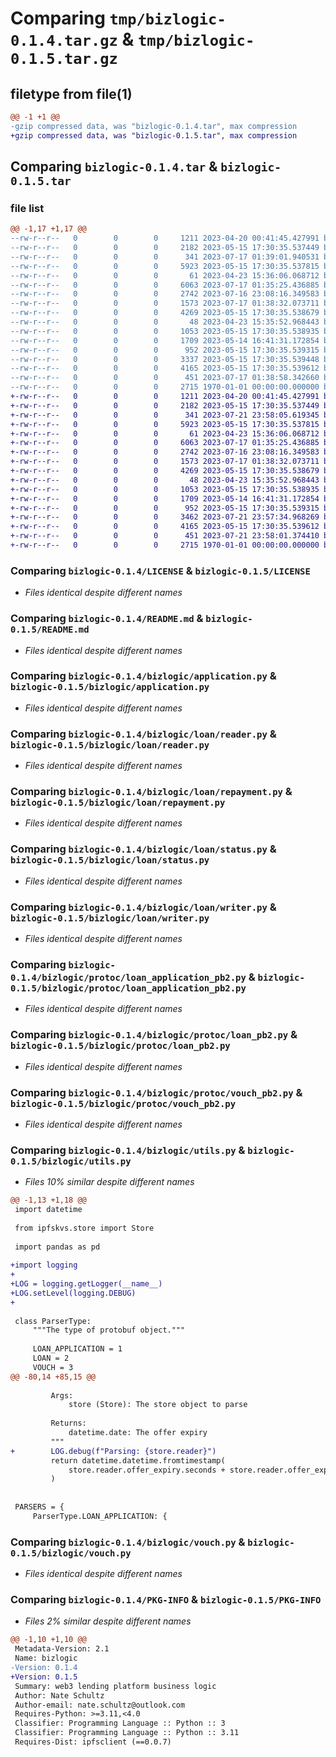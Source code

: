 # Comparing `tmp/bizlogic-0.1.4.tar.gz` & `tmp/bizlogic-0.1.5.tar.gz`

## filetype from file(1)

```diff
@@ -1 +1 @@
-gzip compressed data, was "bizlogic-0.1.4.tar", max compression
+gzip compressed data, was "bizlogic-0.1.5.tar", max compression
```

## Comparing `bizlogic-0.1.4.tar` & `bizlogic-0.1.5.tar`

### file list

```diff
@@ -1,17 +1,17 @@
--rw-r--r--   0        0        0     1211 2023-04-20 00:41:45.427991 bizlogic-0.1.4/LICENSE
--rw-r--r--   0        0        0     2182 2023-05-15 17:30:35.537449 bizlogic-0.1.4/README.md
--rw-r--r--   0        0        0      341 2023-07-17 01:39:01.940531 bizlogic-0.1.4/bizlogic/__init__.py
--rw-r--r--   0        0        0     5923 2023-05-15 17:30:35.537815 bizlogic-0.1.4/bizlogic/application.py
--rw-r--r--   0        0        0       61 2023-04-23 15:36:06.068712 bizlogic-0.1.4/bizlogic/loan/__init__.py
--rw-r--r--   0        0        0     6063 2023-07-17 01:35:25.436885 bizlogic-0.1.4/bizlogic/loan/reader.py
--rw-r--r--   0        0        0     2742 2023-07-16 23:08:16.349583 bizlogic-0.1.4/bizlogic/loan/repayment.py
--rw-r--r--   0        0        0     1573 2023-07-17 01:38:32.073711 bizlogic-0.1.4/bizlogic/loan/status.py
--rw-r--r--   0        0        0     4269 2023-05-15 17:30:35.538679 bizlogic-0.1.4/bizlogic/loan/writer.py
--rw-r--r--   0        0        0       48 2023-04-23 15:35:52.968443 bizlogic-0.1.4/bizlogic/protoc/__init__.py
--rw-r--r--   0        0        0     1053 2023-05-15 17:30:35.538935 bizlogic-0.1.4/bizlogic/protoc/loan_application_pb2.py
--rw-r--r--   0        0        0     1709 2023-05-14 16:41:31.172854 bizlogic-0.1.4/bizlogic/protoc/loan_pb2.py
--rw-r--r--   0        0        0      952 2023-05-15 17:30:35.539315 bizlogic-0.1.4/bizlogic/protoc/vouch_pb2.py
--rw-r--r--   0        0        0     3337 2023-05-15 17:30:35.539448 bizlogic-0.1.4/bizlogic/utils.py
--rw-r--r--   0        0        0     4165 2023-05-15 17:30:35.539612 bizlogic-0.1.4/bizlogic/vouch.py
--rw-r--r--   0        0        0      451 2023-07-17 01:38:58.342660 bizlogic-0.1.4/pyproject.toml
--rw-r--r--   0        0        0     2715 1970-01-01 00:00:00.000000 bizlogic-0.1.4/PKG-INFO
+-rw-r--r--   0        0        0     1211 2023-04-20 00:41:45.427991 bizlogic-0.1.5/LICENSE
+-rw-r--r--   0        0        0     2182 2023-05-15 17:30:35.537449 bizlogic-0.1.5/README.md
+-rw-r--r--   0        0        0      341 2023-07-21 23:58:05.619345 bizlogic-0.1.5/bizlogic/__init__.py
+-rw-r--r--   0        0        0     5923 2023-05-15 17:30:35.537815 bizlogic-0.1.5/bizlogic/application.py
+-rw-r--r--   0        0        0       61 2023-04-23 15:36:06.068712 bizlogic-0.1.5/bizlogic/loan/__init__.py
+-rw-r--r--   0        0        0     6063 2023-07-17 01:35:25.436885 bizlogic-0.1.5/bizlogic/loan/reader.py
+-rw-r--r--   0        0        0     2742 2023-07-16 23:08:16.349583 bizlogic-0.1.5/bizlogic/loan/repayment.py
+-rw-r--r--   0        0        0     1573 2023-07-17 01:38:32.073711 bizlogic-0.1.5/bizlogic/loan/status.py
+-rw-r--r--   0        0        0     4269 2023-05-15 17:30:35.538679 bizlogic-0.1.5/bizlogic/loan/writer.py
+-rw-r--r--   0        0        0       48 2023-04-23 15:35:52.968443 bizlogic-0.1.5/bizlogic/protoc/__init__.py
+-rw-r--r--   0        0        0     1053 2023-05-15 17:30:35.538935 bizlogic-0.1.5/bizlogic/protoc/loan_application_pb2.py
+-rw-r--r--   0        0        0     1709 2023-05-14 16:41:31.172854 bizlogic-0.1.5/bizlogic/protoc/loan_pb2.py
+-rw-r--r--   0        0        0      952 2023-05-15 17:30:35.539315 bizlogic-0.1.5/bizlogic/protoc/vouch_pb2.py
+-rw-r--r--   0        0        0     3462 2023-07-21 23:57:34.968269 bizlogic-0.1.5/bizlogic/utils.py
+-rw-r--r--   0        0        0     4165 2023-05-15 17:30:35.539612 bizlogic-0.1.5/bizlogic/vouch.py
+-rw-r--r--   0        0        0      451 2023-07-21 23:58:01.374410 bizlogic-0.1.5/pyproject.toml
+-rw-r--r--   0        0        0     2715 1970-01-01 00:00:00.000000 bizlogic-0.1.5/PKG-INFO
```

### Comparing `bizlogic-0.1.4/LICENSE` & `bizlogic-0.1.5/LICENSE`

 * *Files identical despite different names*

### Comparing `bizlogic-0.1.4/README.md` & `bizlogic-0.1.5/README.md`

 * *Files identical despite different names*

### Comparing `bizlogic-0.1.4/bizlogic/application.py` & `bizlogic-0.1.5/bizlogic/application.py`

 * *Files identical despite different names*

### Comparing `bizlogic-0.1.4/bizlogic/loan/reader.py` & `bizlogic-0.1.5/bizlogic/loan/reader.py`

 * *Files identical despite different names*

### Comparing `bizlogic-0.1.4/bizlogic/loan/repayment.py` & `bizlogic-0.1.5/bizlogic/loan/repayment.py`

 * *Files identical despite different names*

### Comparing `bizlogic-0.1.4/bizlogic/loan/status.py` & `bizlogic-0.1.5/bizlogic/loan/status.py`

 * *Files identical despite different names*

### Comparing `bizlogic-0.1.4/bizlogic/loan/writer.py` & `bizlogic-0.1.5/bizlogic/loan/writer.py`

 * *Files identical despite different names*

### Comparing `bizlogic-0.1.4/bizlogic/protoc/loan_application_pb2.py` & `bizlogic-0.1.5/bizlogic/protoc/loan_application_pb2.py`

 * *Files identical despite different names*

### Comparing `bizlogic-0.1.4/bizlogic/protoc/loan_pb2.py` & `bizlogic-0.1.5/bizlogic/protoc/loan_pb2.py`

 * *Files identical despite different names*

### Comparing `bizlogic-0.1.4/bizlogic/protoc/vouch_pb2.py` & `bizlogic-0.1.5/bizlogic/protoc/vouch_pb2.py`

 * *Files identical despite different names*

### Comparing `bizlogic-0.1.4/bizlogic/utils.py` & `bizlogic-0.1.5/bizlogic/utils.py`

 * *Files 10% similar despite different names*

```diff
@@ -1,13 +1,18 @@
 import datetime
 
 from ipfskvs.store import Store
 
 import pandas as pd
 
+import logging
+
+LOG = logging.getLogger(__name__)
+LOG.setLevel(logging.DEBUG)
+
 
 class ParserType:
     """The type of protobuf object."""
 
     LOAN_APPLICATION = 1
     LOAN = 2
     VOUCH = 3
@@ -80,14 +85,15 @@
 
         Args:
             store (Store): The store object to parse
 
         Returns:
             datetime.date: The offer expiry
         """
+        LOG.debug(f"Parsing: {store.reader}")
         return datetime.datetime.fromtimestamp(
             store.reader.offer_expiry.seconds + store.reader.offer_expiry.nanos / 1e9  # noqa: E501
         )
 
 
 PARSERS = {
     ParserType.LOAN_APPLICATION: {
```

### Comparing `bizlogic-0.1.4/bizlogic/vouch.py` & `bizlogic-0.1.5/bizlogic/vouch.py`

 * *Files identical despite different names*

### Comparing `bizlogic-0.1.4/PKG-INFO` & `bizlogic-0.1.5/PKG-INFO`

 * *Files 2% similar despite different names*

```diff
@@ -1,10 +1,10 @@
 Metadata-Version: 2.1
 Name: bizlogic
-Version: 0.1.4
+Version: 0.1.5
 Summary: web3 lending platform business logic
 Author: Nate Schultz
 Author-email: nate.schultz@outlook.com
 Requires-Python: >=3.11,<4.0
 Classifier: Programming Language :: Python :: 3
 Classifier: Programming Language :: Python :: 3.11
 Requires-Dist: ipfsclient (==0.0.7)
```

